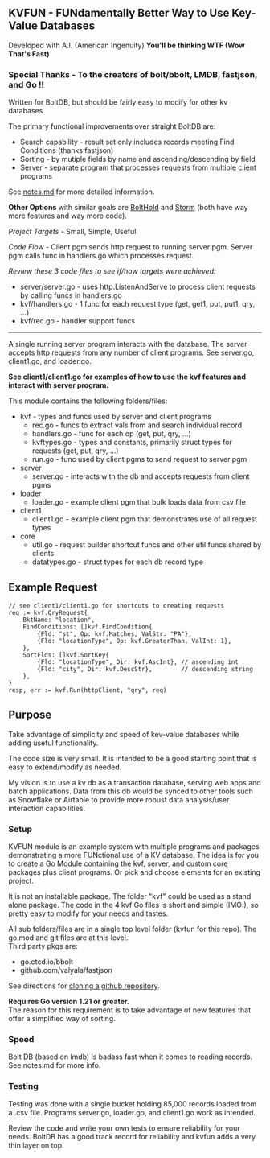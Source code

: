 ## KVFUN - FUNdamentally Better Way to Use Key-Value Databases 

Developed with A.I. (American Ingenuity)  **You'll be thinking WTF (Wow That's Fast)**  

### Special Thanks - To the creators of bolt/bbolt, LMDB, fastjson, and Go !!  

Written for BoltDB, but should be fairly easy to modify for other kv databases.  

The primary functional improvements over straight BoltDB are:
* Search capability - result set only includes records meeting Find Conditions (thanks fastjson) 
* Sorting - by mutiple fields by name and ascending/descending by field
* Server - separate program that processes requests from multiple client programs  

See [notes.md](notes.md) for more detailed information.  

**Other Options** with similar goals are [BoltHold](https://github.com/timshannon/bolthold) and [Storm](https://github.com/asdine/storm) (both have way more features and way more code). 

*Project Targets* - Small, Simple, Useful  

*Code Flow* - 
Client pgm sends http request to running server pgm. Server pgm calls func in handlers.go which processes request. 

*Review these 3 code files to see if/how targets were achieved:*    
* server/server.go - uses http.ListenAndServe to process client requests by calling funcs in handlers.go
* kvf/handlers.go - 1 func for each request type (get, get1, put, put1, qry, ...)
* kvf/rec.go - handler support funcs
  
---  

A single running server program interacts with the database. The server accepts http requests from any number of client programs. See server.go, client1.go, and loader.go. 
 
**See client1/client1.go for examples of how to use the kvf features and interact with server program.**

This module contains the following folders/files:  
* kvf - types and funcs used by server and client programs  
    * rec.go - funcs to extract vals from and search individual record  
    * handlers.go - func for each op (get, put, qry, ...)
    * kvftypes.go - types and constants, primarily struct types for requests (get, put, qry, ...)
	* run.go - func used by client pgms to send request to server pgm
* server 
    * server.go - interacts with the db and accepts requests from client pgms     
* loader 
    * loader.go - example client pgm that bulk loads data from csv file 
* client1
    * client1.go - example client pgm that demonstrates use of all request types  
* core
	* util.go - request builder shortcut funcs and other util funcs shared by clients
	* datatypes.go - struct types for each db record type	  

## Example Request    

```
// see client1/client1.go for shortcuts to creating requests  
req := kvf.QryRequest{
	BktName: "location",
	FindConditions: []kvf.FindCondition{
		{Fld: "st", Op: kvf.Matches, ValStr: "PA"},
		{Fld: "locationType", Op: kvf.GreaterThan, ValInt: 1},
	},
	SortFlds: []kvf.SortKey{
		{Fld: "locationType", Dir: kvf.AscInt}, // ascending int
		{Fld: "city", Dir: kvf.DescStr},        // descending string
	},
}
resp, err := kvf.Run(httpClient, "qry", req)
```  

## Purpose 
Take advantage of simplicity and speed of kev-value databases while adding useful functionality. 

The code size is very small. It is intended to be a good starting point that is easy to extend/modify as needed.  

My vision is to use a kv db as a transaction database, serving web apps and batch applications. Data from this db would be synced to other tools such as Snowflake or Airtable to provide more robust data analysis/user interaction capabilities.

### Setup  
KVFUN module is an example system with multiple programs and packages demonstrating a more FUNctional use of a KV database. The idea is for you to create a Go Module containing the kvf, server, and custom core packages plus client programs. Or pick and choose elements for an existing project.

It is not an installable package. The folder "kvf" could be used as a stand alone package. The code in the 4 kvf Go files is short and simple (IMO:), so pretty easy to modify for your needs and tastes. 
   
All sub folders/files are in a single top level folder (kvfun for this repo). The go.mod and git files are at this level.  
Third party pkgs are: 
* go.etcd.io/bbolt
* github.com/valyala/fastjson  

See directions for [cloning a github repository](https://docs.github.com/en/repositories/creating-and-managing-repositories/cloning-a-repository).

**Requires Go version 1.21 or greater.**  
The reason for this requirement is to take advantage of new features that offer a simplified way of sorting.  

### Speed  
Bolt DB (based on lmdb) is badass fast when it comes to reading records. See notes.md for more info. 
  
### Testing  
Testing was done with a single bucket holding 85,000 records loaded from a .csv file. 
Programs server.go, loader.go, and client1.go work as intended.
 
Review the code and write your own tests to ensure reliability for your needs. 
BoltDB has a good track record for reliability and kvfun adds a very thin layer on top.
